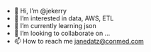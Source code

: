 - 👋 Hi, I’m @jekerry
- 👀 I’m interested in data, AWS, ETL
- 🌱 I’m currently learning json
- 💞️ I’m looking to collaborate on ...
- 📫 How to reach me janedatz@conmed.com

<!---
jekerry/jekerry is a ✨ special ✨ repository because its `README.md` (this file) appears on your GitHub profile.
You can click the Preview link to take a look at your changes.
--->
